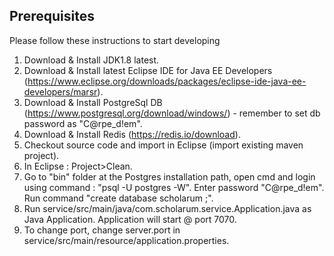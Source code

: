 ## Prerequisites

Please follow these instructions to start developing

1. Download & Install JDK1.8 latest.
2. Download & Install latest Eclipse IDE for Java EE Developers (https://www.eclipse.org/downloads/packages/eclipse-ide-java-ee-developers/marsr).
3. Download & Install PostgreSql DB (https://www.postgresql.org/download/windows/) - remember to set db password as "C@rpe_d!em".
4. Download & Install Redis (https://redis.io/download).
5. Checkout source code and import in Eclipse (import existing maven project).
6. In Eclipse : Project>Clean.
7. Go to "bin" folder at the Postgres installation path, open cmd and login using command : "psql -U postgres -W". Enter password "C@rpe_d!em".
Run command "create database scholarum ;".
6. Run service/src/main/java/com.scholarum.service.Application.java as Java Application. Application will start @ port 7070.
7. To change port, change server.port in service/src/main/resource/application.properties.